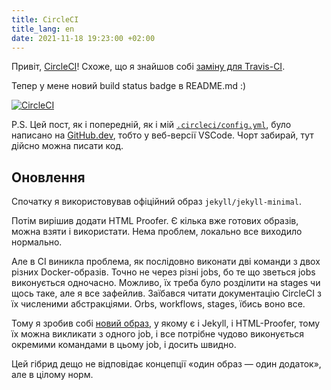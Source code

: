 ```yaml
---
title: CircleCI
title_lang: en
date: 2021-11-18 19:23:00 +02:00
---
```


Привіт, [CircleCI][1]! Схоже, що я знайшов собі [заміну для Travis-CI][2].

Тепер у мене новий build status badge в README.md :)

[![CircleCI](https://circleci.com/gh/dk487/test.de.co.ua/tree/master.svg?style=svg)](https://circleci.com/gh/dk487/test.de.co.ua/tree/master)

P.S. Цей пост, як і попередній, як і мій [`.circleci/config.yml`][3], було написано на [GitHub.dev][4], тобто у веб-версії VSCode. Чорт забирай, тут дійсно можна писати код.


Оновлення
---------

Спочатку я використовував офіційний образ `jekyll/jekyll-minimal`.

Потім вирішив додати HTML&nbsp;Proofer. Є кілька вже готових образів, можна взяти і використати. Нема проблем, локально все виходило нормально.

Але в CI виникла проблема, як послідовно виконати дві команди з двох різних Docker-образів. Точно не через різні jobs, бо те що зветься jobs виконується одночасно. Можливо, їх треба було розділити на stages чи щось таке, але я все зафейлив. Заїбався читати документацію CircleCI з їх численими абстракціями. Orbs, workflows, stages, їбись воно все.

Тому я зробив собі [новий образ][5], у якому є і Jekyll, і HTML-Proofer, тому їх можна викликати з одного job, і все потрібне чудово виконується окремими командами в цьому job, і досить швидно.

Цей гібрид дещо не відповідає концепції «один образ — один додаток», але в цілому норм.

[1]: https://circleci.com/
[2]: /2021/11/18/no-travis.html
[3]: https://github.com/dk487/test.de.co.ua/blob/master/.circleci/config.yml
[4]: https://github.dev/
[5]: https://github.com/kastaneda/jekyll-ci/blob/master/Dockerfile

